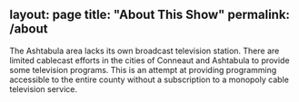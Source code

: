 layout: page
title: "About This Show"
permalink: /about
---
The Ashtabula area lacks its own broadcast television station.  There are limited cablecast efforts in the cities of Conneaut and Ashtabula to provide some television programs.  This is an attempt at providing programming accessible to the entire county without a subscription to a monopoly cable television service.

